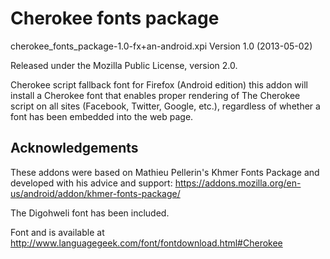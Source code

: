 Cherokee fonts package
=====================

cherokee\_fonts\_package-1.0-fx+an-android.xpi
Version 1.0 (2013-05-02)

Released under the Mozilla Public License, version 2.0.

Cherokee script fallback font for Firefox (Android edition) this addon 
will install a Cherokee font that enables proper rendering of 
The Cherokee script on all sites (Facebook, Twitter, Google, etc.), 
regardless of whether a font has been embedded into the web page.

Acknowledgements
----------------

These addons were based on Mathieu Pellerin's Khmer Fonts Package and developed with his advice 
and support: https://addons.mozilla.org/en-us/android/addon/khmer-fonts-package/

The Digohweli font has been included. 

Font and is available at http://www.languagegeek.com/font/fontdownload.html#Cherokee


